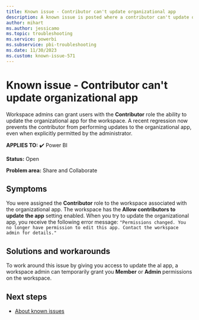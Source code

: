 ```yaml
---
title: Known issue - Contributor can't update organizational app
description: A known issue is posted where a contributor can't update organizational app
author: mihart
ms.author: jessicamo
ms.topic: troubleshooting
ms.service: powerbi
ms.subservice: pbi-troubleshooting
ms.date: 11/30/2023
ms.custom: known-issue-571
---
```


# Known issue - Contributor can't update organizational app

Workspace admins can grant users with the **Contributor** role the ability to update the organizational app for the workspace.  A recent regression now prevents the contributor from performing updates to the organizational app, even when explicitly permitted by the administrator.

**APPLIES TO:** ✔️ Power BI

**Status:** Open

**Problem area:** Share and Collaborate

## Symptoms

You were assigned the **Contributor** role to the workspace associated with the organizational app. The workspace has the **Allow contributors to update the app** setting enabled. When you try to update the organizational app, you receive the following error message: `"Permissions changed. You no longer have permission to edit this app. Contact the workspace admin for details."`

## Solutions and workarounds

To work around this issue by giving you access to update the al app, a workspace admin can temporarily grant you **Member** or **Admin** permissions on the workspace.

## Next steps

- [About known issues](/power-bi/troubleshoot/known-issues/power-bi-known-issues)
